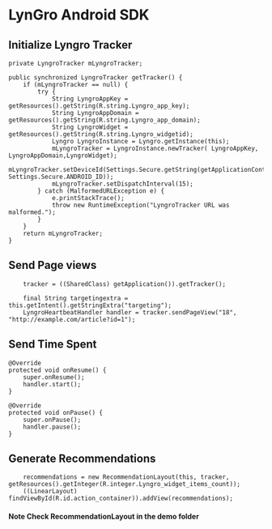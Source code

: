 # LynGro Android SDK

## Initialize Lyngro Tracker ##
    private LyngroTracker mLyngroTracker;

    public synchronized LyngroTracker getTracker() {
        if (mLyngroTracker == null) {
            try {
                String LyngroAppKey = getResources().getString(R.string.Lyngro_app_key);
                String LyngroAppDomain = getResources().getString(R.string.Lyngro_app_domain);
                String LyngroWidget = getResources().getString(R.string.Lyngro_widgetid);
                Lyngro LyngroInstance = Lyngro.getInstance(this);
                mLyngroTracker = LyngroInstance.newTracker( LyngroAppKey, LyngroAppDomain,LyngroWidget);
                mLyngroTracker.setDeviceId(Settings.Secure.getString(getApplicationContext().getContentResolver(), Settings.Secure.ANDROID_ID));
                mLyngroTracker.setDispatchInterval(15);
            } catch (MalformedURLException e) {
                e.printStackTrace();
                throw new RuntimeException("LyngroTracker URL was malformed.");
            }
        }
        return mLyngroTracker;
    }
    
    
    
## Send Page views ##
        tracker = ((SharedClass) getApplication()).getTracker();

        final String targetingextra = this.getIntent().getStringExtra("targeting");
        LyngroHeartbeatHandler handler = tracker.sendPageView("18", "http://example.com/article?id=1");
        
## Send Time Spent

    @Override
    protected void onResume() {
        super.onResume();
        handler.start();
    }

    @Override
    protected void onPause() {
        super.onPause();
        handler.pause();
    }
    
## Generate Recommendations
        recommendations = new RecommendationLayout(this, tracker, getResources().getInteger(R.integer.Lyngro_widget_items_count));
        ((LinearLayout) findViewById(R.id.action_container)).addView(recommendations);

#### Note Check RecommendationLayout in the demo folder ####
